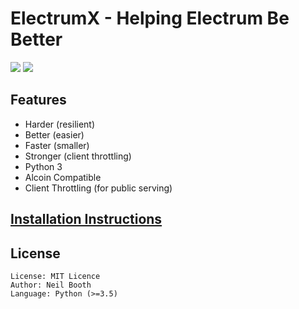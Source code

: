 # ElectrumX - Helping Electrum Be Better


![](https://travis-ci.org/kyuupichan/electrumx.svg?branch=master)
![](https://coveralls.io/repos/github/kyuupichan/electrumx/badge.svg)


## Features
* Harder    (resilient)
* Better    (easier)
* Faster    (smaller)
* Stronger  (client throttling)
* Python 3
* Alcoin Compatible
* Client Throttling (for public serving)

## [Installation Instructions](tree/master/docs/install)

## License

```
License: MIT Licence
Author: Neil Booth
Language: Python (>=3.5)
```
